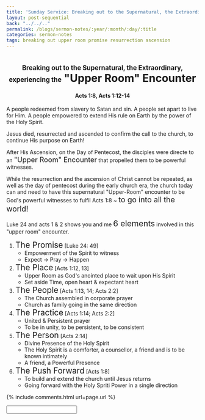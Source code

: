 ```yaml
---
title: 'Sunday Service: Breaking out to the Supernatural, the Extraordinary, experiencing the "Upper Room" Encounter'
layout: post-sequential
back: "../../.."
permalink: /blogs/sermon-notes/:year/:month/:day/:title
categories: sermon-notes
tags: breaking out upper room promise resurrection ascension
---
```


<style>
    h1#sn1, h4#sn4{
        text-align: center;
    }
</style>

<h1 id="sn1"><span style="font-size:60%;">Breaking out to the Supernatural, the Extraordinary, experiencing the</span> "Upper Room" Encounter</h1>

<h4 id="sn4"><span class="timestamp">Acts 1:8, Acts 1:12-14</span></h4>

A people redeemed from slavery to Satan and sin. A people set apart to live for Him. A people empowered to extend His rule on Earth by the power of the Holy Spirit. 

Jesus died, resurrected and ascended to confirm the call to the church, to continue His purpose on Earth!

After His Ascension, on the Day of Pentecost, the disciples were directe to an <span style="font-size:130%;">"Upper Room" Encounter</span> that propelled them to be powerful witnesses.

While the resurrection and the ascension of Christ cannot be repeated, as well as the day of pentecost during the early church era, the church today can and need to have this supernatural "Upper-Room" encounter to be God's powerful witnesses to fulfil Acts 1:8 ~ <span style="font-size:140%;">to go into all the world!</span>

Luke 24 and acts 1 & 2 shows you and me <span style="font-size:150%;">6 elements</span> involved in this "upper room" encounter.

1. <span style="font-size:150%;">The Promise</span> [Luke 24: 49]
    * Empowerment of the Spirit to witness
    * Expect → Pray → Happen
1. <span style="font-size:150%;">The Place</span> [Acts 1:12, 13]
    * Upper Room as God's anointed place to wait upon His Spirit
    * Set aside Time, open heart & expectant heart
1. <span style="font-size:150%;">The People</span> [Acts 1:13, 14; Acts 2:2] 
    * The Church assembled in corporate prayer
    * Church as family going in the same direction
1. <span style="font-size:150%;">The Practice</span> [Acts 1:14; Acts 2:2]
    * United & Persistent prayer 
    * To be in unity, to be persistent, to be consistent
1. <span style="font-size:150%;">The Person</span> [Acts 2:14]
    * Divine Presence of the Holy Spirit
    * The Holy Spirit is a comforter, a counsellor, a friend and is to be known intimately
    * A friend, a Powerful Presence
1. <span style="font-size:150%;">The Push Forward</span> [Acts 1:8]
    * To build and extend the church until Jesus returns
    * Going forward with the Holy Spriti Power in a single direction




<!--
<span class='disable-selection' ondblclick="this.innerHTML=''">&lt;<b>REDACTED</b>&gt;</span>
-->
{% include comments.html url=page.url %}

<input id="password-input" type="password" class="text-secret" onkeyup="unlock()" autocomplete="off">

<span class="disable-selection" id="truth" style="display:none;"><br><span style="font-size:120%;">Sunday</span><br> today i noticed how much i was happy stimming, and it carried on througout praise & worship, still doing a bit now, and i'm still joyful, to be in this presence of God. Towards the end of praise & worship, God spoke through Ps. Foo, that He will forgive and bring healing when I forgive. There was truly one person that I really hated: myself. I needed to forgive myself for my past self, my past self that bottled everything up, my past self that hated myself for being/not being what others thought of me. But God said He will bring healing. Thank You God, for truly giving me a sign, for reminding me that the best healing exists through You, and You alone.<br><br><span style="font-size:120%;">Cell Group</span><br>T'was a great time, instead of sharing point-to-point, we identified which of us really needed it the most, and the ones with points we'll talk about it together. The interaction was not only really fun but it also gets us to talk, its like getting a conversation. It's like a pitch instead of an essay.<br><br>i really want to have the divine presence of the Holy Spirit, because this frackin' stress, pain & mental agony that i'm facing because of how i picture my life to be, i want to allow the Holy Spirit to come into my life, to enlighten it and to push me forward, to have that affirmation that God's promises never fail. My future is still ever so foggy, it's like walking forward without my glasses, except that my physical vision is good enough to discern what is a ravine and what isn't. <br><br><br>God help me with this, Your Son sent His helper, the Holy Spirit, one of the Holy Trinity. The Holy Spirit reaches out to all, so I want to experience it as well. <br><br>oh lord, help me, this remaining 11 weeks will be pain. the holy spirit shall guide my path and light my way, to lead my little autistic soul, picking me back up whenever i trip and fall. your love is all i need. <br><br><br><br>show me life like it's supposed to be</span>
